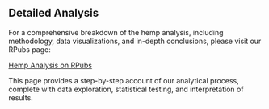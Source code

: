 ## Detailed Analysis

For a comprehensive breakdown of the hemp analysis, including methodology, data visualizations, and in-depth conclusions, please visit our RPubs page:

[Hemp Analysis on RPubs](http://rpubs.com/ziehro/1007356)

This page provides a step-by-step account of our analytical process, complete with data exploration, statistical testing, and interpretation of results.
